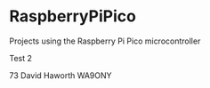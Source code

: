 # RaspberryPiPico
Projects using the Raspberry Pi Pico microcontroller

Test 2

73 David Haworth WA9ONY
